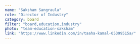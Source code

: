 ```yaml
---
name: "Saksham Sangraula"
role: "Director of Industry"
category: board
filter: "board,education,industry"
photo: "team-education-saksham"
link: "https://www.linkedin.com/in/taaha-kamal-05399515a/"
---
```

